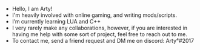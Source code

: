 - Hello, I am Arty!
- I'm heavily involved with online gaming, and writing mods/scripts.
- I’m currently learning LUA and C++
- I very rarely make any collaborations, however, if you are interested in having me help with some sort of project, feel free to reach out to me.
- To contact me, send a friend request and DM me on discord: Arty⁴#2017
